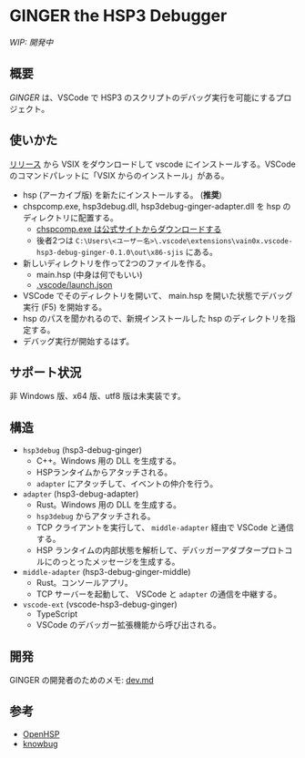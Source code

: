 # GINGER the HSP3 Debugger

*WIP: 開発中*

## 概要

*GINGER* は、VSCode で HSP3 のスクリプトのデバッグ実行を可能にするプロジェクト。

## 使いかた

[リリース](https://github.com/vain0x/hsp3-debug-ginger/releases) から VSIX をダウンロードして vscode にインストールする。VSCode のコマンドパレットに「VSIX からのインストール」がある。

- hsp (アーカイブ版) を新たにインストールする。 (**推奨**)
- chspcomp.exe, hsp3debug.dll, hsp3debug-ginger-adapter.dll を hsp のディレクトリに配置する。
    - [chspcomp.exe は公式サイトからダウンロードする](http://lldev.jp/others/freeware.html#chspcomp)
    - 後者2つは `C:\Users\<ユーザー名>\.vscode\extensions\vain0x.vscode-hsp3-debug-ginger-0.1.0\out\x86-sjis` にある。
- 新しいディレクトリを作って2つのファイルを作る。
    - main.hsp (中身は何でもいい)
    - [.vscode/launch.json](examples/.vscode/launch.json)
- VSCode でそのディレクトリを開いて、 main.hsp を開いた状態でデバッグ実行 (F5) を開始する。
- hsp のパスを聞かれるので、新規インストールした hsp のディレクトリを指定する。
- デバッグ実行が開始するはず。

## サポート状況

非 Windows 版、x64 版、utf8 版は未実装です。

## 構造

- `hsp3debug` (hsp3-debug-ginger)
    - C++。Windows 用の DLL を生成する。
    - HSPランタイムからアタッチされる。
    - `adapter` にアタッチして、イベントの仲介を行う。
- `adapter` (hsp3-debug-adapter)
    - Rust。Windows 用の DLL を生成する。
    - `hsp3debug` からアタッチされる。
    - TCP クライアントを実行して、 `middle-adapter` 経由で VSCode と通信する。
    - HSP ランタイムの内部状態を解析して、デバッガーアダプタープロトコルにのっとったメッセージを生成する。
- `middle-adapter` (hsp3-debug-ginger-middle)
    - Rust。コンソールアプリ。
    - TCP サーバーを起動して、 VSCode と `adapter` の通信を中継する。
- `vscode-ext` (vscode-hsp3-debug-ginger)
    - TypeScript
    - VSCode のデバッガー拡張機能から呼び出される。

## 開発

GINGER の開発者のためのメモ: [dev.md](./dev.md)

## 参考

- [OpenHSP](http://dev.onionsoft.net/trac)
- [knowbug](https://github.com/vain0x/knowbug)
